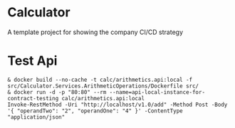 # Calculator

A template project for showing the company CI/CD strategy

# Test Api
```
& docker build --no-cache -t calc/arithmetics.api:local -f src/Calculator.Services.ArithmeticOperations/Dockerfile src/
& docker run -d -p "80:80" --rm --name=api-local-instance-for-contract-testing calc/arithmetics.api:local
Invoke-RestMethod -Uri "http://localhost/v1.0/add" -Method Post -Body '{ "operandTwo": "2", "operandOne": "4" }' -ContentType "application/json"
```